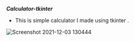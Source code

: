 ***Calculator-tkinter***
   - This is simple calculator I made using tkinter .
   
![Screenshot 2021-12-03 130444](https://user-images.githubusercontent.com/82490587/144563984-47b38a9a-d745-4a57-a7a3-97121cc58f9b.png)

